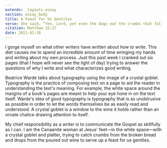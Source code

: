 ```yaml
---
extends: _layouts.essay
section: essay_body
title: A Feast for Us Gentiles
verse: She said, “Yes, Lord, yet even the dogs eat the crumbs that fall from their masters' table.”
citation: Matthew 15:27
date: 2021-01-26
--- 
```


I gorge myself on what other writers have written about *how to write*. This diet causes me to spend an incredible amount of time wringing my hands and writing about my own process. Just this past week I cranked out six pages (that I hope will never see the light of day) trying to answer the questions of why I write and what characterizes good writing.

Beatrice Warde talks about typography using the image of a crystal goblet. Typography is the practice of composing text on a page to aid the reader in understanding the text's meaning. For example, the white space around the margins of a book's pages are meant to help your eye hone in on the text itself. Warde's idea of good typography is typography that is as unobtrusive as possible in order to let the words themselves be as easily read and understood. A crystal goblet is a window to the wine it holds rather than an ornate chalice drawing attention to itself.

My chief responsibility as a writer is to communicate the Gospel as skillfully as I can. I am the Canaanite woman at Jesus' feet—in the white space—with a crystal goblet and platter, trying to catch crumbs from the broken bread and drops from the poured out wine to serve up a feast for us gentiles.